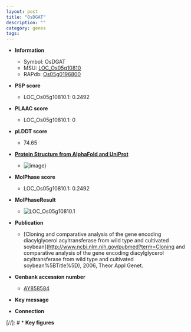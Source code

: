 ```yaml
---
layout: post
title: "OsDGAT"
description: ""
category: genes
tags: 
---
```


* **Information**  
    + Symbol: OsDGAT  
    + MSU: [LOC_Os05g10810](http://rice.plantbiology.msu.edu/cgi-bin/ORF_infopage.cgi?orf=LOC_Os05g10810)  
    + RAPdb: [Os05g0196800](http://rapdb.dna.affrc.go.jp/viewer/gbrowse_details/irgsp1?name=Os05g0196800)  

* **PSP score**  
    + LOC_Os05g10810.1: 0.2492 

* **PLAAC score**  
    + LOC_Os05g10810.1: 0 

* **pLDDT score**
    + 74.65

* **[Protein Structure from AlphaFold and UniProt](https://www.uniprot.org/uniprotkb/Q5I396/entry#structure)**
    + ![image](https://ricepsp.github.io/images/Q5/AF-Q5I396-F1.png))

* **MolPhase score**
    + LOC_Os05g10810.1: 0.2492

* **MolPhaseResult**
    + ![LOC_Os05g10810.1](https://ricepsp.github.io/pictures/LOC_Os05g/LOC_Os05g10810.1.png)

* **Publication**  
    + [Cloning and comparative analysis of the gene encoding diacylglycerol acyltransferase from wild type and cultivated soybean](http://www.ncbi.nlm.nih.gov/pubmed?term=Cloning and comparative analysis of the gene encoding diacylglycerol acyltransferase from wild type and cultivated soybean%5BTitle%5D), 2006, Theor Appl Genet.

* **Genbank accession number**  
    + [AY858584](http://www.ncbi.nlm.nih.gov/nuccore/AY858584)

* **Key message**  

* **Connection**  

[//]: # * **Key figures**  


